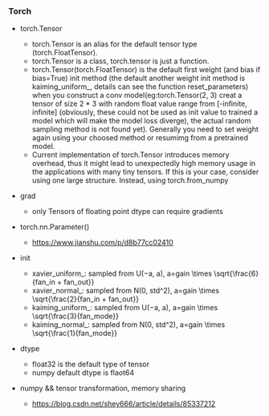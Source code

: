 ### Torch
- torch.Tensor
  - torch.Tensor is an alias for the default tensor type (torch.FloatTensor).
  - torch.Tensor is a class, torch.tensor is just a function.
  - torch.Tensor(torch.FloatTensor) is the default first weight (and bias if bias=True) init method (the default another weight init method is kaiming_uniform_, details can see the function reset_parameters) when you construct a conv model(eg:torch.Tensor(2, 3) creat a tensor of size 2 * 3 with random float value range from [-infinite, infinite] (obviously, these could not be used as init value to trained a model which will  make the model loss diverge), the actual random sampling method is not found yet). Generally you need to set weight again using your choosed method or resumimg from a pretrained model.
  - Current implementation of torch.Tensor introduces memory overhead, thus it might lead to unexpectedly high memory usage in the applications with many tiny tensors. If this is your case, consider using one large structure. Instead, using torch.from_numpy
  
- grad
  - only Tensors of floating point dtype can require gradients

 
- torch.nn.Parameter()
  - https://www.jianshu.com/p/d8b77cc02410
  

- init
  - xavier_uniform_: sampled from U(−a, a), a=gain \times \sqrt{\frac{6}{fan_in + fan_out}}
  - xavier_normal_: sampled from N(0, std^2), a=gain \times \sqrt{\frac{2}{fan_in + fan_out}}
  - kaiming_uniform_: sampled from U(−a, a), a=gain \times \sqrt{\frac{3}{fan_mode}}
  - kaiming_normal_: sampled from N(0, std^2), a=gain \times \sqrt{\frac{1}{fan_mode}}
  
  
- dtype
  - float32 is the default type of tensor
  - numpy default dtype is flaot64
  
 
- numpy && tensor transformation, memory sharing
  - https://blog.csdn.net/shey666/article/details/85337212
  

​	
 
​	